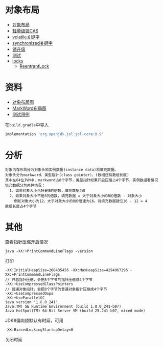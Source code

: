 # 对象布局

- [对象布局](./ObjectLayout.md)
- [轻量级锁CAS](./CompareAndSwap.md)
- [volatile关键字](./Volatile.md)
- [synchronized关键字](./Synchronized.md)
- [锁升级](./LockUpgrade.md)
- [测试](../../../test/java/cool/zzy/java/util/concurrent/LockTest.java)
- [locks](../../src/main/java/cool/zzy/source/java/util/concurrent/locks)
    - [ReentrantLock](./ReentrantLock.md)

# 资料

- [对象布局图](../images/concurrent/对象布局.png)
- [MarkWord布局图](../images/concurrent/对象markword.png)
- [测试用例](../../../test/java/cool/zzy/java/util/concurrent/ObjectLayoutTest.java)

在`build.gradle`中导入

```groovy
implementation 'org.openjdk.jol:jol-core:0.9'
```

# 分析

    对象内存布局分为对象头和实例数据(instance data)和填充数据。
    对象头分为markword、类型指针(class pointer)、(数组还有数组长度)
    其中在64位JVM中，markword占8个字节，类型指针如果开启压缩占4个字节，实例数据看情况
    填充数据分为两种情况：
      1、如果对象大小恰好是8的倍数，填充数据为0
      2、如果对象大小不是8的倍数，填充数据 = 大于对象大小的8的倍数 - 对象大小
        例如对象大小为12，大于对象大小的8的倍速为16，则填充数据就位16 - 12 = 4
    数组长度占4个字节

# 其他

查看指针压缩开启情况

```shell script
java -XX:+PrintCommandLineFlags -version
```

打印

```
-XX:InitialHeapSize=268435456 -XX:MaxHeapSize=4294967296 -XX:+PrintCommandLineFlags
// 开启指针压缩，会把8个字节的指针压缩成4个字节 
-XX:+UseCompressedClassPointers
// 普通对象指针，会把8个字节的普通对象指针压缩成4个字节 
-XX:+UseCompressedOops
-XX:+UseParallelGC 
java version "1.8.0_241"
Java(TM) SE Runtime Environment (build 1.8.0_241-b07)
Java HotSpot(TM) 64-Bit Server VM (build 25.241-b07, mixed mode)
```

JDK8偏向锁默认有时延，可用

```shell script
-XX:BiasedLockingStartupDelay=0
```

关闭时延